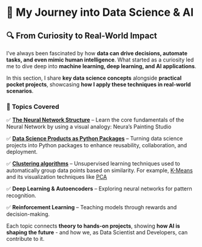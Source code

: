 # 🧠 My Journey into Data Science & AI  

## 🔍 From Curiosity to Real-World Impact  

I’ve always been fascinated by how **data can drive decisions, automate tasks, and even mimic human intelligence**. What started as a curiosity led me to dive deep into **machine learning, deep learning, and AI applications**.  

In this section, I share **key data science concepts** alongside **practical pocket projects**, showcasing **how I apply these techniques in real-world scenarios**.  

### 📌 **Topics Covered**  

✅ **[The Neural Network Structure](../the_neural_network_structure/)** – Learn the core fundamentals of the Neural Network by using a visual analogy: Neura’s Painting Studio

✅ **[Data Science Products as Python Packages](../ds_products_as_python_packages/)** – Turning data science projects into Python packages to enhance reusability, collaboration, and deployment. 

✅ **[Clustering algorithms](../clustering_algorithms/)** – Unsupervised learning techniques used to automatically group data points based on similarity. For example, [K-Means](../clustering_algorithms/) and its visualization techniques like [PCA](../k-means_visualization/)

✅ **Deep Learning & Autoencoders** – Exploring neural networks for pattern recognition.  

✅ **Reinforcement Learning** – Teaching models through rewards and decision-making.

 

Each topic connects **theory to hands-on projects**, showing **how AI is shaping the future** - and how we, as Data Scientist and Developers, can contribute to it. 

